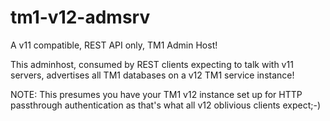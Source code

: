 # tm1-v12-admsrv
A v11 compatible, REST API only, TM1 Admin Host!

This adminhost, consumed by REST clients expecting to talk with v11 servers, advertises all TM1 databases on a v12 TM1 service instance!

NOTE: This presumes you have your TM1 v12 instance set up for HTTP passthrough authentication as that's what all v12 oblivious clients expect;-)
